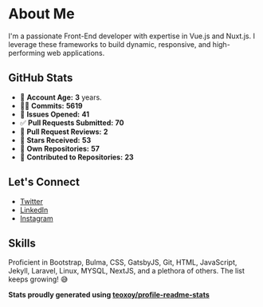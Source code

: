 # About Me

I'm a passionate Front-End developer with expertise in Vue.js and Nuxt.js. I leverage these frameworks to build dynamic, responsive, and high-performing web applications.

## GitHub Stats

- 👶 **Account Age:** **3** years.
- 👨‍💻 **Commits:** **5619**
- 👐 **Issues Opened:** **41**
- ✅ **Pull Requests Submitted:** **70**
- 👀 **Pull Request Reviews:** **2**
- 🌟 **Stars Received:** **53**
- 👤 **Own Repositories:** **57**
- 🤝 **Contributed to Repositories:** **23**

## Let's Connect

- [Twitter](https://twitter.com/tuanducdesigner)
- [LinkedIn](https://www.linkedin.com/in/tuanductran)
- [Instagram](https://www.instagram.com/tuanductran.dev)

## Skills

Proficient in Bootstrap, Bulma, CSS, GatsbyJS, Git, HTML, JavaScript, Jekyll, Laravel, Linux, MYSQL, NextJS, and a plethora of others. The list keeps growing! 😅

**Stats proudly generated using [teoxoy/profile-readme-stats](https://github.com/marketplace/actions/profile-readme-stats)**
